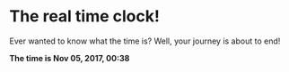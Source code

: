 # The real time clock!

Ever wanted to know what the time is? Well, your journey is about to end!

**The time is Nov 05, 2017, 00:38**